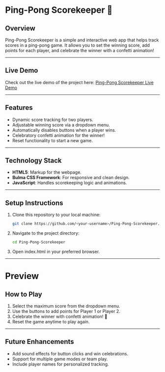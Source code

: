 # Ping-Pong Scorekeeper 🏓

## **Overview**  
Ping-Pong Scorekeeper is a simple and interactive web app that helps track scores in a ping-pong game. It allows you to set the winning score, add points for each player, and celebrate the winner with a confetti animation!

---

## **Live Demo**  
Check out the live demo of the project here: [Ping-Pong Scorekeeper Live Demo](https://anuragrauniyar.github.io/Ping-Pong-Scorekeeper/)  

---

## **Features**  
- Dynamic score tracking for two players.  
- Adjustable winning score via a dropdown menu.  
- Automatically disables buttons when a player wins.  
- Celebratory confetti animation for the winner!  
- Reset functionality to start a new game.  

---

## **Technology Stack**  
- **HTML5**: Markup for the webpage.  
- **Bulma CSS Framework**: For responsive and clean design.  
- **JavaScript**: Handles scorekeeping logic and animations.  

---

## **Setup Instructions**  
1. Clone this repository to your local machine:  
   ```bash
   git clone https://github.com/<your-username>/Ping-Pong-Scorekeeper.git
2. Navigate to the project directory:
   ```bash
   cd Ping-Pong-Scorekeeper
3. Open index.html in your preferred browser.

---

# **Preview**

## **How to Play**
1. Select the maximum score from the dropdown menu.
2. Use the buttons to add points for Player 1 or Player 2.
3. Celebrate the winner with confetti animation! 🎉
4. Reset the game anytime to play again.

---

## **Future Enhancements**

- Add sound effects for button clicks and win celebrations.
- Support for multiple game modes or team play.
- Include player names for personalized tracking.

